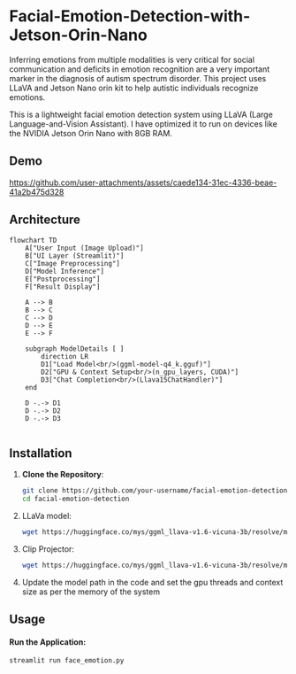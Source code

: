 # Facial-Emotion-Detection-with-Jetson-Orin-Nano

Inferring emotions from multiple modalities is very critical for social communication and deficits in emotion recognition are a very important marker in the diagnosis of autism spectrum disorder. This project uses LLaVA and Jetson Nano orin kit to help autistic individuals recognize emotions. 



This is a lightweight facial emotion detection system using LLaVA (Large Language-and-Vision Assistant). I have optimized it to run on devices like the NVIDIA Jetson Orin Nano with 8GB RAM.
## Demo


https://github.com/user-attachments/assets/caede134-31ec-4336-beae-41a2b475d328

## Architecture 

```mermaid
flowchart TD
    A["User Input (Image Upload)"]
    B["UI Layer (Streamlit)"]
    C["Image Preprocessing"]
    D["Model Inference"]
    E["Postprocessing"]
    F["Result Display"]

    A --> B
    B --> C
    C --> D
    D --> E
    E --> F

    subgraph ModelDetails [ ]
        direction LR
        D1["Load Model<br/>(ggml-model-q4_k.gguf)"]
        D2["GPU & Context Setup<br/>(n_gpu_layers, CUDA)"]
        D3["Chat Completion<br/>(Llava15ChatHandler)"]
    end

    D -.-> D1
    D -.-> D2
    D -.-> D3


```
## Installation

1. **Clone the Repository**:
   ```bash
   git clone https://github.com/your-username/facial-emotion-detection.git
   cd facial-emotion-detection

2. LLaVa model:
   ```bash
   wget https://huggingface.co/mys/ggml_llava-v1.6-vicuna-3b/resolve/main/ggml-model-q4_k.gguf -O models/ggml-model-q4_k.gguf

3. Clip Projector:
     ```bash
     wget https://huggingface.co/mys/ggml_llava-v1.6-vicuna-3b/resolve/main/mmproj-model-f16.gguf -O models/mmproj-model-f16.gguf

5. Update the model path in the code and set the gpu threads and context size as per the memory of the system
## Usage 
#### Run the Application:
```bash
streamlit run face_emotion.py
```

